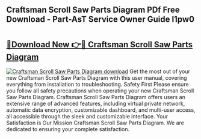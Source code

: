 ## Craftsman Scroll Saw Parts Diagram PDf Free Download - Part-AsT Service Owner Guide I1pw0

# <h2><a href="http://dfk0mpo.blite.top/?on=Craftsman+Scroll+Saw+Parts+Diagram">🔗Download New 👉🔴 Craftsman Scroll Saw Parts Diagram</a></h2>

[![Craftsman Scroll Saw Parts Diagram download](https://i.imgur.com/lujVjoI.png)](http://dfk0mpo.blite.top/?on=Craftsman+Scroll+Saw+Parts+Diagram)
Get the most out of your new Craftsman Scroll Saw Parts Diagram with this user manual, covering everything from installation to troubleshooting. Safety First Please ensure you follow all safety precautions when operating your new Craftsman Scroll Saw Parts Diagram. Craftsman Scroll Saw Parts Diagram offers users an extensive range of advanced features, including virtual private network, automatic data encryption, customizable dashboard, and multi-user access, all accessible through the sleek and customizable interface. Your Satisfaction is Our Mission Craftsman Scroll Saw Parts Diagram. We are dedicated to ensuring your complete satisfaction.
